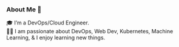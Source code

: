 ### About Me 🚀
🎓  I’m a DevOps/Cloud Engineer. </br>
👨‍💻  I am passionate about DevOps, Web Dev, Kubernetes, Machine Learning,  & I enjoy learning new things. </br>





<!--
**oikwunze/oikwunze** is a ✨ _special_ ✨ repository because its `README.md` (this file) appears on your GitHub profile.

Here are some ideas to get you started:

- 🔭 I’m currently **working** on ...
- 🌱 I’m currently learning ...
- 👯 I’m looking to collaborate on ...
- 🤔 I’m looking for help with ...
- 💬 Ask me about ...
- 📫 How to reach me: ...
- 😄 Pronouns: ...
- ⚡ Fun fact: ...
-->
